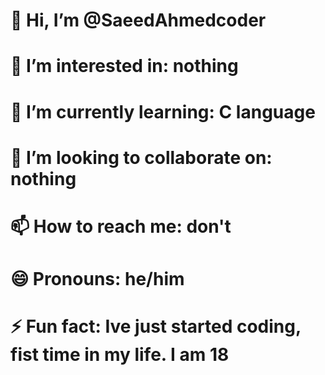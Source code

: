 # 👋 Hi, I’m @SaeedAhmedcoder
# 👀 I’m interested in: nothing
# 🌱 I’m currently learning: C language
# 💞️ I’m looking to collaborate on: nothing
# 📫 How to reach me: don't
# 😄 Pronouns: he/him
# ⚡ Fun fact: Ive just started coding, fist time in my life. I am 18

<!---
SaeedAhmedcoder/SaeedAhmedcoder is a ✨ special ✨ repository because its `README.md` (this file) appears on your GitHub profile.
You can click the Preview link to take a look at your changes.
--->

